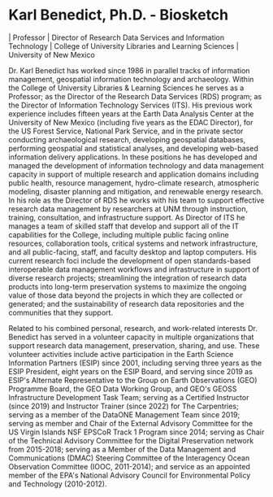# Karl Benedict, Ph.D. - Biosketch

| Professor
| Director of Research Data Services and Information Technology
| College of University Libraries and Learning Sciences
| University of New Mexico

Dr. Karl Benedict has worked since 1986 in parallel tracks of information management, geospatial information technology and archaeology. Within the College of University Libraries & Learning Sciences he serves as a Professor; as the Director of the Research Data Services (RDS) program; as the Director of Information Technology Services (ITS). His previous work experience includes fifteen years at the Earth Data Analysis Center at the University of New Mexico (including five years as the EDAC Director), for the US Forest Service, National Park Service, and in the private sector conducting archaeological research, developing geospatial databases, performing geospatial and statistical analyses, and developing web-based information delivery applications. In these positions he has developed and managed the development of information technology and data management capacity in support of multiple research and application domains including public health, resource management, hydro-climate research, atmospheric modeling, disaster planning and mitigation, and renewable energy research. In his role as the Director of RDS he works with his team to support effective research data management by researchers at UNM through instruction, training, consultation, and infrastructure support. As Director of ITS he manages a team of skilled staff that develop and support all of the IT capabilities for the College, including multiple public facing online resources, collaboration tools, critical systems and network infrastructure, and all public-facing, staff, and faculty desktop and laptop computers. His current research foci include the development of open standards-based interoperable data management workflows and infrastructure in support of diverse research projects; streamlining the integration of research data products into long-term preservation systems to maximize the ongoing value of those data beyond the projects in which they are collected or generated; and the sustainability of research data repositories and the communities that they support.

Related to his combined personal, research, and work-related interests Dr. Benedict has served in a volunteer capacity in multiple organizations that support research data management, preservation, sharing, and use. These volunteer activities include active participation in the Earth Science Information Partners (ESIP) since 2001, including serving three years as the ESIP President, eight years on the ESIP Board, and serving since 2019 as ESIP's Alternate Representative to the Group on Earth Observations (GEO) Programme Board, the GEO Data Working Group, and GEO's GEOSS Infrastructure Development Task Team; serving as a Certified Instructor (since 2019) and Instructor Trainer (since 2022) for The Carpentries; serving as a member of the DataONE Management Team since 2019; serving as member and Chair of the External Advisory Committee for the US Virgin Islands NSF EPSCoR Track 1 Program since 2014; serving as Chair of the Technical Advisory Committee for the Digital Preservation network from 2015-2018; serving as a Member of the Data Management and Communications (DMAC) Steering Committee of the Interagency Ocean Observation Committee (IOOC, 2011-2014); and service as an appointed member of the EPA's National Advisory Council for Environmental Policy and Technology (2010-2012).
